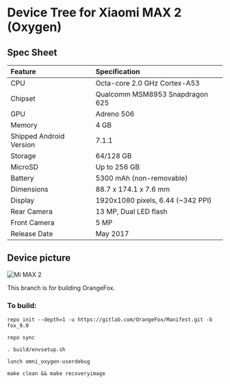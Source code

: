 # Device Tree for Xiaomi MAX 2 (Oxygen)

## Spec Sheet

| Feature                 | Specification                     |
| :---------------------- | :-------------------------------- |
| CPU                     | Octa-core 2.0 GHz Cortex-A53      |
| Chipset                 | Qualcomm MSM8953 Snapdragon 625   |
| GPU                     | Adreno 506                        |
| Memory                  | 4 GB                              |
| Shipped Android Version | 7.1.1                             |
| Storage                 | 64/128 GB                         |
| MicroSD                 | Up to 256 GB                      |
| Battery                 | 5300 mAh (non-removable)          |
| Dimensions              | 88.7 x 174.1 x 7.6 mm             |
| Display                 | 1920x1080 pixels, 6.44 (~342 PPI) |
| Rear Camera             | 13 MP, Dual LED flash             |
| Front Camera            | 5 MP                              |
| Release Date            | May 2017                          |

## Device picture
![Mi MAX 2](http://i01.appmifile.com/webfile/globalimg/29/B8388A52-854A-94A5-D386-7F675F467FE1.jpg "Mi MAX 2")

This branch is for building OrangeFox.

### To build: 
```
repo init --depth=1 -u https://gitlab.com/OrangeFox/Manifest.git -b fox_9.0

repo sync

. build/envsetup.sh

lunch omni_oxygen-userdebug

make clean && make recoveryimage
```
